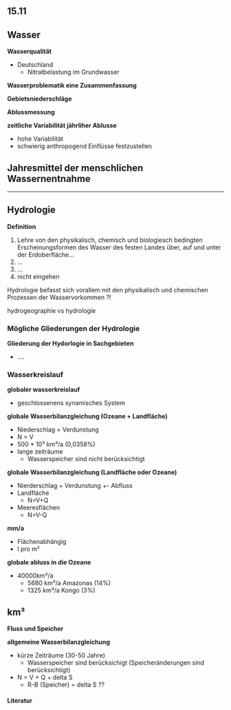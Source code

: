 ## 15.11

## Wasser

**Wasserqualität**
- Deutschland
  - Nitratbelastung im Grundwasser

**Wasserproblematik eine Zusammenfassung**

**Gebietsniederschläge**

**Ablussmessung**

**zeitliche Variabilität jährliher Ablusse**
- hohe Variabilität
- schwierig anthropogend Einflüsse festzustellen

**Jahresmittel der menschlichen Wassernentnahme**
- 
---------------------------- 


## Hydrologie

**Definition**
1. Lehre von den physikalisch, chemisch und biologiesch bedingten Erscheinungsformen des Wasser des festen Landes über, auf und unter der Erdoberfläche...
2. ...
3. ...
4. nicht eingehen

Hydrologie befasst sich vorallem mit den physikalisch und chemischen Prozessen der Wasservorkommen ?!

hydrogeographie vs hydrologie


### Mögliche Gliederungen der Hydrologie

**Gliederung der Hydorlogie in Sachgebieten**
- ....


### Wasserkreislauf

**globaler wasserkreislauf**
- geschlossenens synamisches System

**globale Wasserbilanzgleichung (Ozeane + Landfläche)**
- Niederschlag = Verdunstung
- N = V
- 500 * 10³ km³/a (0,0358%)
- lange zeiträume
  - Wasserspeicher sind nicht berücksichtigt

**globale Wasserbilanzgleichung (Landfläche oder Ozeane)**
- Nierderschlag = Verdunstung +- Abfluss
- Landfläche
  - N=V+Q
- Meeresflächen
  - N=V-Q

**mm/a**
- Flächenabhängig
- l pro m² 

**globale abluss in die Ozeane**
- 40000km³/a 
  - 5680 km³/a Amazonas (14%)
  - 1325 km³/a Kongo (3%)

**km³**
- 

**Fluss und Speicher**

**allgemeine Wasserbilanzgleichung**
- kürze Zeiträume (30-50 Jahre)
  - Wasserspeicher sind berücksichigt (Speicheränderungen sind berücksichtigt)
- N = V + Q + delta S
  - R-B (Speicher) = delta S ??

#### Literatur
